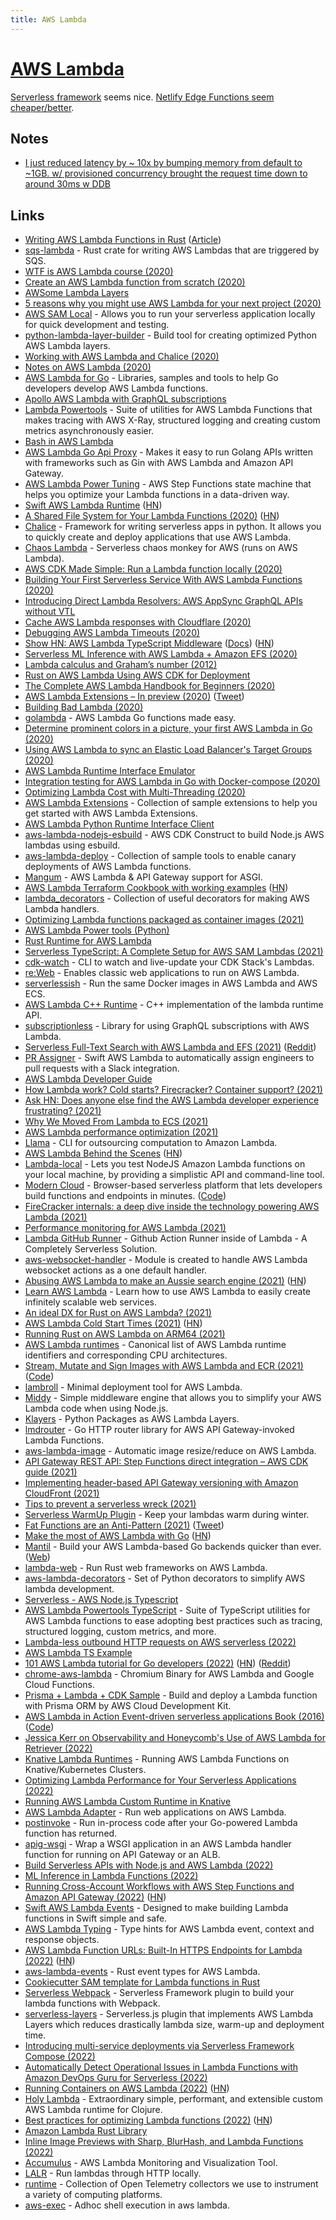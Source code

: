 ```yaml
---
title: AWS Lambda
---
```


# [AWS Lambda](https://aws.amazon.com/lambda/)

[Serverless framework](https://www.serverless.com/) seems nice. [Netlify Edge Functions seem cheaper/better](https://twitter.com/swyx/status/1516508728274690054).

## Notes

- [I just reduced latency by \~ 10x by bumping memory from default to \~1GB. w/ provisioned concurrency brought the request time down to around 30ms w DDB](https://twitter.com/dabit3/status/1299846109448282112)

## Links

- [Writing AWS Lambda Functions in Rust](https://github.com/SilentByte/rust-lambda) ([Article](https://silentbyte.com/writing-aws-lambda-functions-in-rust))
- [sqs-lambda](https://github.com/insanitybit/sqs-lambda) - Rust crate for writing AWS Lambdas that are triggered by SQS.
- [WTF is AWS Lambda course (2020)](https://egghead.io/lessons/aws-wtf-is-aws-lambda)
- [Create an AWS Lambda function from scratch (2020)](https://dev.to/tlakomy/create-an-aws-lambda-function-from-scratch-3fdd)
- [AWSome Lambda Layers](https://github.com/mthenw/awesome-layers)
- [5 reasons why you might use AWS Lambda for your next project (2020)](https://dev.to/tlakomy/5-reasons-why-you-might-use-aws-lambda-for-your-next-project-ik8)
- [AWS SAM Local](https://aws.amazon.com/about-aws/whats-new/2017/08/introducing-aws-sam-local-a-cli-tool-to-test-aws-lambda-functions-locally/) - Allows you to run your serverless application locally for quick development and testing.
- [python-lambda-layer-builder](https://github.com/tobilg/python-lambda-layer-builder) - Build tool for creating optimized Python AWS Lambda layers.
- [Working with AWS Lambda and Chalice (2020)](https://papercup.dev/posts/working-with-aws-lambda-and-chalice/)
- [Notes on AWS Lambda (2020)](https://twitter.com/scottdomes/status/1249787042797465600)
- [AWS Lambda for Go](https://github.com/aws/aws-lambda-go) - Libraries, samples and tools to help Go developers develop AWS Lambda functions.
- [Apollo AWS Lambda with GraphQL subscriptions](https://github.com/michalkvasnicak/aws-lambda-graphql)
- [Lambda Powertools](https://github.com/awslabs/aws-lambda-powertools) - Suite of utilities for AWS Lambda Functions that makes tracing with AWS X-Ray, structured logging and creating custom metrics asynchronously easier.
- [Bash in AWS Lambda](https://github.com/gkrizek/bash-lambda-layer)
- [AWS Lambda Go Api Proxy](https://github.com/awslabs/aws-lambda-go-api-proxy) - Makes it easy to run Golang APIs written with frameworks such as Gin with AWS Lambda and Amazon API Gateway.
- [AWS Lambda Power Tuning](https://github.com/alexcasalboni/aws-lambda-power-tuning) - AWS Step Functions state machine that helps you optimize your Lambda functions in a data-driven way.
- [Swift AWS Lambda Runtime](https://github.com/swift-server/swift-aws-lambda-runtime) ([HN](https://news.ycombinator.com/item?id=23352501))
- [A Shared File System for Your Lambda Functions (2020)](https://aws.amazon.com/blogs/aws/new-a-shared-file-system-for-your-lambda-functions/) ([HN](https://news.ycombinator.com/item?id=23543554))
- [Chalice](https://github.com/aws/chalice) - Framework for writing serverless apps in python. It allows you to quickly create and deploy applications that use AWS Lambda.
- [Chaos Lambda](https://github.com/artilleryio/chaos-lambda) - Serverless chaos monkey for AWS (runs on AWS Lambda).
- [AWS CDK Made Simple: Run a Lambda function locally (2020)](https://tlakomy.com/run-cdk-lambda-function-locally)
- [Building Your First Serverless Service With AWS Lambda Functions (2020)](https://css-tricks.com/building-your-first-serverless-service-with-aws-lambda-functions/)
- [Introducing Direct Lambda Resolvers: AWS AppSync GraphQL APIs without VTL](https://aws.amazon.com/blogs/mobile/appsync-direct-lambda/)
- [Cache AWS Lambda responses with Cloudflare (2020)](https://kylebarron.dev/blog/caching-lambda-functions-cloudflare)
- [Debugging AWS Lambda Timeouts (2020)](https://lumigo.io/blog/debugging-aws-lambda-timeouts/)
- [Show HN: AWS Lambda TypeScript Middleware](https://github.com/dbartholomae/lambda-middleware) ([Docs](https://dbartholomae.github.io/lambda-middleware/)) ([HN](https://news.ycombinator.com/item?id=24280237))
- [Serverless ML Inference with AWS Lambda + Amazon EFS (2020)](https://medium.com/faun/setup-serverless-ml-inference-with-aws-lambda-efs-738546fa2e03)
- [Lambda calculus and Graham’s number (2012)](https://mindsarentmagic.org/2012/11/22/lambda-graham/)
- [Rust on AWS Lambda Using AWS CDK for Deployment](https://github.com/codetalkio/patterns-serverless-rust-minimal)
- [The Complete AWS Lambda Handbook for Beginners (2020)](https://dashbird.io/blog/complete-aws-lambda-handbook-beginners-part-1/)
- [AWS Lambda Extensions – In preview (2020)](https://aws.amazon.com/blogs/compute/introducing-aws-lambda-extensions-in-preview/) ([Tweet](https://twitter.com/dhruvsood/status/1314236371570024449))
- [Building Bad Lambda (2020)](https://kohidave.dev/posts/building-bad-lambda/)
- [golambda](https://github.com/rakyll/golambda) - AWS Lambda Go functions made easy.
- [Determine prominent colors in a picture, your first AWS Lambda in Go (2020)](https://buddy.works/tutorials/determine-prominent-colors-in-a-picture-your-first-aws-lambda-in-go)
- [Using AWS Lambda to sync an Elastic Load Balancer's Target Groups (2020)](https://emilenijssen.nl/6-aws-lambda-sync-elastic-load-balancer-target-groups/)
- [AWS Lambda Runtime Interface Emulator](https://github.com/aws/aws-lambda-runtime-interface-emulator)
- [Integration testing for AWS Lambda in Go with Docker-compose (2020)](https://buddy.works/tutorials/integration-testing-for-aws-lambda-in-go-with-docker-compose)
- [Optimizing Lambda Cost with Multi-Threading (2020)](https://www.sentiatechblog.com/aws-re-invent-2020-day-3-optimizing-lambda-cost-with-multi-threading)
- [AWS Lambda Extensions](https://github.com/aws-samples/aws-lambda-extensions) - Collection of sample extensions to help you get started with AWS Lambda Extensions.
- [AWS Lambda Python Runtime Interface Client](https://github.com/aws/aws-lambda-python-runtime-interface-client)
- [aws-lambda-nodejs-esbuild](https://github.com/floydspace/aws-lambda-nodejs-esbuild) - AWS CDK Construct to build Node.js AWS lambdas using esbuild.
- [aws-lambda-deploy](https://github.com/aws-samples/aws-lambda-deploy) - Collection of sample tools to enable canary deployments of AWS Lambda functions.
- [Mangum](https://github.com/jordaneremieff/mangum) - AWS Lambda & API Gateway support for ASGI.
- [AWS Lambda Terraform Cookbook with working examples](https://github.com/nsriram/lambda-the-terraform-way) ([HN](https://news.ycombinator.com/item?id=25588898))
- [lambda_decorators](https://github.com/dschep/lambda-decorators) - Collection of useful decorators for making AWS Lambda handlers.
- [Optimizing Lambda functions packaged as container images (2021)](https://aws.amazon.com/blogs/compute/optimizing-lambda-functions-packaged-as-container-images/)
- [AWS Lambda Power tools (Python)](https://github.com/awslabs/aws-lambda-powertools-python)
- [Rust Runtime for AWS Lambda](https://github.com/lamedh-dev/aws-lambda-rust-runtime)
- [Serverless TypeScript: A Complete Setup for AWS SAM Lambdas (2021)](https://evilmartians.com/chronicles/serverless-typescript-a-complete-setup-for-aws-sam-lambda)
- [cdk-watch](https://github.com/teamplanes/cdk-watch) - CLI to watch and live-update your CDK Stack's Lambdas.
- [re:Web](https://github.com/apparentorder/reweb) - Enables classic web applications to run on AWS Lambda.
- [serverlessish](https://github.com/glassechidna/serverlessish) - Run the same Docker images in AWS Lambda and AWS ECS.
- [AWS Lambda C++ Runtime](https://github.com/awslabs/aws-lambda-cpp) - C++ implementation of the lambda runtime API.
- [subscriptionless](https://github.com/andyrichardson/subscriptionless) - Library for using GraphQL subscriptions with AWS Lambda.
- [Serverless Full-Text Search with AWS Lambda and EFS (2021)](https://medium.com/@arsenyyankovski/serverless-full-text-search-with-aws-lambda-and-efs-cf24e1b6fe3b) ([Reddit](https://www.reddit.com/r/aws/comments/m2uzyv/serverless_fulltext_search_with_aws_lambda_and_efs/))
- [PR Assigner](https://github.com/justeat/PRAssigner) - Swift AWS Lambda to automatically assign engineers to pull requests with a Slack integration.
- [AWS Lambda Developer Guide](https://github.com/awsdocs/aws-lambda-developer-guide)
- [How Lambda work? Cold starts? Firecracker? Container support? (2021)](https://www.youtube.com/watch?v=OOGV81YbuEo)
- [Ask HN: Does anyone else find the AWS Lambda developer experience frustrating? (2021)](https://news.ycombinator.com/item?id=26855037)
- [Why We Moved From Lambda to ECS (2021)](https://prismatic.io/blog/why-we-moved-from-lambda-to-ecs/)
- [AWS Lambda performance optimization (2021)](https://betterdev.blog/aws-lambda-performance-optimization/)
- [Llama](https://github.com/nelhage/llama) - CLI for outsourcing computation to Amazon Lambda.
- [AWS Lambda Behind the Scenes](https://www.bschaatsbergen.com/behind-the-scenes-lambda) ([HN](https://news.ycombinator.com/item?id=27792951))
- [Lambda-local](https://github.com/ashiina/lambda-local) - Lets you test NodeJS Amazon Lambda functions on your local machine, by providing a simplistic API and command-line tool.
- [Modern Cloud](https://www.moderncloud.io/) - Browser-based serverless platform that lets developers build functions and endpoints in minutes. ([Code](https://github.com/ModernCloud/moderncloud))
- [FireCracker internals: a deep dive inside the technology powering AWS Lambda (2021)](https://www.talhoffman.com/2021/07/18/firecracker-internals/)
- [Performance monitoring for AWS Lambda (2021)](https://taavirehemagi.medium.com/performance-monitoring-for-aws-lambda-6d9eefb21716)
- [Lambda GitHub Runner](https://github.com/nwestfall/lambda-github-runner) - Github Action Runner inside of Lambda - A Completely Serverless Solution.
- [aws-websocket-handler](https://github.com/matrus2/aws-websocket-handler) - Module is created to handle AWS Lambda websocket actions as a one default handler.
- [Abusing AWS Lambda to make an Aussie search engine (2021)](https://boyter.org/posts/abusing-aws-to-make-a-search-engine/) ([HN](https://news.ycombinator.com/item?id=28665395))
- [Learn AWS Lambda](https://github.com/dwyl/learn-aws-lambda) - Learn how to use AWS Lambda to easily create infinitely scalable web services.
- [An ideal DX for Rust on AWS Lambda? (2021)](https://github.com/aws-samples/serverless-rust-demo/issues/4)
- [AWS Lambda Cold Start Times (2021)](https://filia-aleks.medium.com/aws-lambda-battle-2021-performance-comparison-for-all-languages-c1b441005fd1) ([HN](https://news.ycombinator.com/item?id=28838716))
- [Running Rust on AWS Lambda on ARM64 (2021)](https://www.ballpointcarrot.net/posts/rust-arm-lambdas/)
- [AWS Lambda runtimes](https://github.com/architect/lambda-runtimes) - Canonical list of AWS Lambda runtime identifiers and corresponding CPU architectures.
- [Stream, Mutate and Sign Images with AWS Lambda and ECR (2021)](https://martin.baillie.id/wrote/stream-mutate-and-sign-images-with-aws-lambda-and-ecr/) ([Code](https://github.com/martinbaillie/ocistow))
- [lambroll](https://github.com/fujiwara/lambroll) - Minimal deployment tool for AWS Lambda.
- [Middy](https://github.com/middyjs/middy) - Simple middleware engine that allows you to simplify your AWS Lambda code when using Node.js.
- [Klayers](https://github.com/keithrozario/Klayers) - Python Packages as AWS Lambda Layers.
- [lmdrouter](https://github.com/aquasecurity/lmdrouter) - Go HTTP router library for AWS API Gateway-invoked Lambda Functions.
- [aws-lambda-image](https://github.com/ysugimoto/aws-lambda-image) - Automatic image resize/reduce on AWS Lambda.
- [API Gateway REST API: Step Functions direct integration – AWS CDK guide (2021)](https://dev.to/aws-builders/api-gateway-rest-api-step-functions-direct-integration-aws-cdk-guide-13c4)
- [Implementing header-based API Gateway versioning with Amazon CloudFront (2021)](https://aws.amazon.com/blogs/compute/implementing-header-based-api-gateway-versioning-with-amazon-cloudfront/)
- [Tips to prevent a serverless wreck (2021)](https://dev.to/aws-heroes/tips-to-prevent-a-serverless-wreck-15af)
- [Serverless WarmUp Plugin](https://github.com/juanjoDiaz/serverless-plugin-warmup) - Keep your lambdas warm during winter.
- [Fat Functions are an Anti-Pattern (2021)](https://blog.begin.com/posts/2021-12-01-fat-function-anti-pattern) ([Tweet](https://twitter.com/brianleroux/status/1466102082662899712))
- [Make the most of AWS Lambda with Go](https://kevinmcconnell.gumroad.com/l/lambda-go-book/hn) ([HN](https://news.ycombinator.com/item?id=29441272))
- [Mantil](https://github.com/mantil-io/mantil) - Build your AWS Lambda-based Go backends quicker than ever. ([Web](https://www.mantil.com/))
- [lambda-web](https://github.com/hanabu/lambda-web) - Run Rust web frameworks on AWS Lambda.
- [aws-lambda-decorators](https://github.com/gridsmartercities/aws-lambda-decorators) - Set of Python decorators to simplify AWS lambda development.
- [Serverless - AWS Node.js Typescript](https://github.com/agwhi/serverless-cqrs-template)
- [AWS Lambda Powertools TypeScript](https://github.com/awslabs/aws-lambda-powertools-typescript) - Suite of TypeScript utilities for AWS Lambda functions to ease adopting best practices such as tracing, structured logging, custom metrics, and more.
- [Lambda-less outbound HTTP requests on AWS serverless (2022)](https://dev.to/aws-builders/lambda-less-outbound-http-requests-on-aws-serverless-41mf)
- [AWS Lambda TS Example](https://github.com/Envek/aws-sam-typescript-layers-example)
- [101 AWS Lambda tutorial for Go developers (2022)](https://blog.mantil.com/dummy-guide-to-aws-lambda-for-go-developers-63192b684898) ([HN](https://news.ycombinator.com/item?id=30205781)) ([Reddit](https://www.reddit.com/r/golang/comments/sxtel6/101_aws_lambda_tutorial_for_go_developers_api/))
- [chrome-aws-lambda](https://github.com/alixaxel/chrome-aws-lambda) - Chromium Binary for AWS Lambda and Google Cloud Functions.
- [Prisma + Lambda + CDK Sample](https://github.com/aws-samples/prisma-lambda-cdk) - Build and deploy a Lambda function with Prisma ORM by AWS Cloud Development Kit.
- [AWS Lambda in Action Event-driven serverless applications Book (2016)](https://www.manning.com/books/aws-lambda-in-action) ([Code](https://github.com/danilop/AWS_Lambda_in_Action))
- [Jessica Kerr on Observability and Honeycomb's Use of AWS Lambda for Retriever (2022)](https://www.infoq.com/podcasts/aws-lambda-custom-database-retriever/)
- [Knative Lambda Runtimes](https://github.com/triggermesh/knative-lambda-runtime) - Running AWS Lambda Functions on Knative/Kubernetes Clusters.
- [Optimizing Lambda Performance for Your Serverless Applications (2022)](https://dev.to/tlakomy/optimizing-lambda-performance-for-your-serverless-applications-44lo)
- [Running AWS Lambda Custom Runtime in Knative](https://github.com/triggermesh/aws-custom-runtime)
- [AWS Lambda Adapter](https://github.com/aws-samples/aws-lambda-adapter) - Run web applications on AWS Lambda.
- [postinvoke](https://github.com/aidansteele/postinvoke) - Run in-process code after your Go-powered Lambda function has returned.
- [apig-wsgi](https://github.com/adamchainz/apig-wsgi) - Wrap a WSGI application in an AWS Lambda handler function for running on API Gateway or an ALB.
- [Build Serverless APIs with Node.js and AWS Lambda (2022)](https://blog.appsignal.com/2022/03/23/build-serverless-apis-with-nodejs-and-aws-lambda.html)
- [ML Inference in Lambda Functions (2022)](https://bitesizedserverless.com/bite/ml-inference-in-lambda/)
- [Running Cross-Account Workflows with AWS Step Functions and Amazon API Gateway (2022)](https://aws.amazon.com/blogs/compute/running-cross-account-workflows-with-aws-step-functions-and-amazon-api-gateway/) ([HN](https://news.ycombinator.com/item?id=30811980))
- [Swift AWS Lambda Events](https://github.com/swift-server/swift-aws-lambda-events) - Designed to make building Lambda functions in Swift simple and safe.
- [AWS Lambda Typing](https://github.com/MousaZeidBaker/aws-lambda-typing) - Type hints for AWS Lambda event, context and response objects.
- [AWS Lambda Function URLs: Built-In HTTPS Endpoints for Lambda (2022)](https://aws.amazon.com/blogs/aws/announcing-aws-lambda-function-urls-built-in-https-endpoints-for-single-function-microservices/) ([HN](https://news.ycombinator.com/item?id=30937433))
- [aws-lambda-events](https://github.com/LegNeato/aws-lambda-events) - Rust event types for AWS Lambda.
- [Cookiecutter SAM template for Lambda functions in Rust](https://github.com/aws-samples/cookiecutter-aws-sam-rust)
- [Serverless Webpack](https://github.com/serverless-heaven/serverless-webpack) - Serverless Framework plugin to build your lambda functions with Webpack.
- [serverless-layers](https://github.com/agutoli/serverless-layers) - Serverless.js plugin that implements AWS Lambda Layers which reduces drastically lambda size, warm-up and deployment time.
- [Introducing multi-service deployments via Serverless Framework Compose (2022)](https://www.serverless.com/blog/serverless-framework-compose-multi-service-deployments)
- [Automatically Detect Operational Issues in Lambda Functions with Amazon DevOps Guru for Serverless (2022)](https://aws.amazon.com/blogs/aws/automatically-detect-operational-issues-in-lambda-functions-with-amazon-devops-guru-for-serverless/)
- [Running Containers on AWS Lambda (2022)](https://earthly.dev/blog/aws-lambda-docker/) ([HN](https://news.ycombinator.com/item?id=31182099))
- [Holy Lambda](https://github.com/FieryCod/holy-lambda) - Extraordinary simple, performant, and extensible custom AWS Lambda runtime for Clojure.
- [Best practices for optimizing Lambda functions (2022)](https://cloudash.dev/blog/best-practices-for-optimizing-lambda-functions) ([HN](https://news.ycombinator.com/item?id=31215328))
- [Amazon Lambda Rust Library](https://github.com/rnag/rust.aws-cdk-lambda)
- [Inline Image Previews with Sharp, BlurHash, and Lambda Functions (2022)](https://css-tricks.com/inline-image-previews-with-sharp-blurhash-and-lambda-functions/)
- [Accumulus](https://github.com/oslabs-beta/Accumulus) - AWS Lambda Monitoring and Visualization Tool.
- [LALR](https://github.com/funnel-io/lalr) - Run lambdas through HTTP locally.
- [runtime](https://github.com/serverless/runtime) - Collection of Open Telemetry collectors we use to instrument a variety of computing platforms.
- [aws-exec](https://github.com/nathants/aws-exec) - Adhoc shell execution in aws lambda.